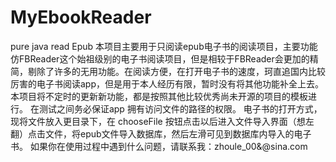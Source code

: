 # MyEbookReader
pure java read Epub
本项目主要用于只阅读epub电子书的阅读项目，主要功能仿FBReader这个始祖级别的电子书阅读项目，但是相较于FBReader会更加的精简，剔除了许多的无用功能。在阅读方便，在打开电子书的速度，珂直追国内比较厉害的电子书阅读app，但是用于本人经历有限，暂时没有将其他功能补全上去。
本项目将不定时的更新新功能，都是按照其他比较优秀尚未开源的项目的模板进行。
在测试之间务必保证app 拥有访问文件的路径的权限。
电子书的打开方式，现将文件放入更目录下，在 chooseFile 按钮点击以后进入文件导入界面（想左翻）点击文件，将epub文件导入数据库，然后左滑可见到数据库内导入的电子书。
如果你在使用过程中遇到什么问题，请联系我：zhoule_00&@sina.com
